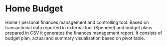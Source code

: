 # Home Budget
Home / personal finances management and controlling tool. Based on transactional data reported in external tool (Spendee) and budget plans prepared in CSV it generates the finances management report. It consists of budget plan, actual and summary visualisation based on pivot table.
